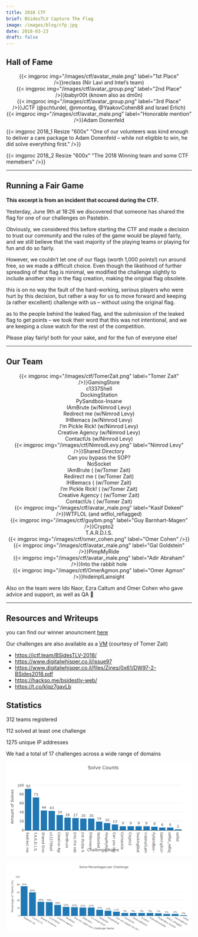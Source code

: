 ```yaml
---
title: 2018 CTF
brief: BSidesTLV Capture The Flag
image: /images/blog/cfp.jpg
date: 2018-03-23
draft: false
---
```


## Hall of Fame

<div class="row around-xs avatars" style="text-align:center">
    <div>{{< imgproc img="/images/ctf/avatar_male.png" label="1st Place" />}}reclass (Nir Lavi and Intel’s team)</div>
    <div>{{< imgproc img="/images/ctf/avatar_group.png" label="2nd Place" />}}babyr00t (known also as dm0n)</div>
    <div>{{< imgproc img="/images/ctf/avatar_group.png" label="3rd Place" />}}JCTF (@schturdel, @nmontag, @YaakovCohen88 and Israel Erlich)</div>
    <div>{{< imgproc img="/images/ctf/avatar_male.png" label="Honorable mention" />}}Adam Donenfeld</div>
</div>



{{< imgproc 2018_1 Resize "600x" "One of our volunteers was kind enough to deliver a care package to Adam Donenfeld – while not eligible to win, he did solve everything first." />}}

{{< imgproc 2018_2 Resize "600x" "The 2018 Winning team and some CTF memebers" />}}

---

## Running a Fair Game

**This excerpt is from an incident that occured during the CTF.**

Yesterday, June 9th at 18:26 we discovered that someone has shared the flag for one of our challenges on Pastebin.

Obviously, we considered this before starting the CTF and made a decision to trust our community and the rules of the game would be played fairly, and we still believe that the vast majority of the playing teams or playing for fun and do so fairly.

However, we couldn’t let one of our flags (worth 1,000 points!) run around free, so we made a difficult choice. Even though the likelihood of further spreading of that flag is minimal, we modified the challenge slightly to include another step in the flag creation, making the original flag obsolete.

this is on no way the fault of the hard-working, serious players who were hurt by this decision, but rather a way for us to move forward and keeping (a rather excellent) challenge with us – without using the original flag.

as to the people behind the leaked flag, and the submission of the leaked flag to get points – we took their word that this was not intentional, and we are keeping a close watch for the rest of the competition.

Please play fairly! both for your sake, and for the fun of everyone else!

---

## Our Team

<div class="row around-xs avatars shuffle" style="text-align:center">
    <div>{{< imgproc img="/images/ctf/TomerZait.png" label="Tomer Zait" />}}GamingStore<br>c1337Shell<br>DockingStation<br>PySandbox-Insane<br>IAmBrute (w/Nimrod Levy)<br>Redirect me (w/Nimrod Levy)<br>IH8emacs (w/Nimrod Levy)<br>I’m Pickle Rick! (w/Nimrod Levy)<br>Creative Agency (w/Nimrod Levy)<br>ContactUs (w/Nimrod Levy)</div>
    <div>{{< imgproc img="/images/ctf/NimrodLevy.png" label="Nimrod Levy" />}}Shared Directory<br>Can you bypass the SOP?<br>NoSocket<br>IAmBrute ( (w/Tomer Zait)<br>Redirect me ( (w/Tomer Zait)<br>IH8emacs ( (w/Tomer Zait)<br>I’m Pickle Rick! ( (w/Tomer Zait)<br>Creative Agency ( (w/Tomer Zait)<br>ContactUs ( (w/Tomer Zait)</div>
    <div>{{< imgproc img="/images/ctf/avatar_male.png" label="Kasif Dekeel" />}}WTFLOL (and wtflol_reflagged)</div>
    <div>{{< imgproc img="/images/ctf/guybm.png" label="Guy Barnhart-Magen" />}}Crypto2<br>T.A.R.D.I.S.</div>
    <div>{{< imgproc img="/images/ctf/omer_cohen.png" label="Omer Cohen" />}}</div>
    <div>{{< imgproc img="/images/ctf/avatar_male.png" label="Gal Goldstein" />}}PimpMyRide</div>
    <div>{{< imgproc img="/images/ctf/avatar_male.png" label="Adir Abraham" />}}Into the rabbit hole</div>
    <div>{{< imgproc img="/images/ctf/OmerAgmon.png" label="Omer Agmon" />}}hideinpILainsight</div>
</div>

Also on the team were Ido Naor, Ezra Caltum and Omer Cohen who gave advice and support, as well as QA 🙂

---

## Resources and Writeups

you can find our winner anouncment [here](BSidesTLV-CTF-2018.pdf)

Our challenges are also available as a [VM](https://www.vulnhub.com/entry/bsidestlv-2018-ctf,250/) (courtesy of Tomer Zait)

* https://jctf.team/BSidesTLV-2018/
* https://www.digitalwhisper.co.il/issue97
* https://www.digitalwhisper.co.il/files/Zines/0x61/DW97-2-BSides2018.pdf
* https://hackso.me/bsidestlv-web/
* https://t.co/klqz7gavLb

## Statistics

312 teams registered

112 solved at least one challenge

1275 unique IP addresses

We had a total of 17 challenges across a wide range of domains

![](/images/ctf/pastedImage0.png)

![](/images/ctf/pastedImage1.png)

